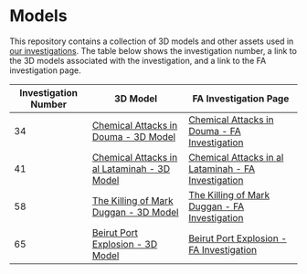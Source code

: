 # Models

This repository contains a collection of 3D models and other assets used in
[our investigations](https://forensic-architecture.org/).  The table below shows the investigation number, a link to the 3D models associated with the investigation, and a link to the FA investigation page.

| Investigation Number | 3D Model | FA Investigation Page |
|---|---|---|
| 34 | [Chemical Attacks in Douma - 3D Model](https://github.com/forensic-architecture/models/tree/master/34%20-%20Chemical%20Attacks%20in%20Douma) | [Chemical Attacks in Douma - FA Investigation](https://forensic-architecture.org/investigation/chemical-attacks-in-douma) |
| 41 | [Chemical Attacks in al Lataminah - 3D Model](https://github.com/forensic-architecture/models/tree/master/41%20-%20Chemical%20Attacks%20in%20al%20Lataminah) | [Chemical Attacks in al Lataminah - FA Investigation](https://forensic-architecture.org/investigation/chemical-attacks-in-al-lataminah) |
| 58 | [The Killing of Mark Duggan - 3D Model](https://github.com/forensic-architecture/models/tree/master/58%20-%20The%20Killing%20of%20Mark%20Duggan) | [The Killing of Mark Duggan - FA Investigation](https://forensic-architecture.org/investigation/the-killing-of-mark-duggan) |
| 65 | [Beirut Port Explosion - 3D Model](https://github.com/forensic-architecture/models/tree/master/65%20-%20Beirut%20Port%20Explosion) | [Beirut Port Explosion - FA Investigation](https://www.forensic-architecture.org/investigation/beirut-port-explosion) |

